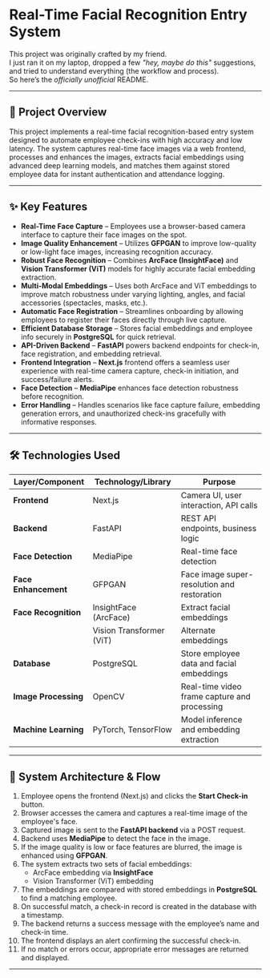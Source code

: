 # Real-Time Facial Recognition Entry System  


This project was originally crafted by my friend.  
I just ran it on my laptop, dropped a few *"hey, maybe do this"* suggestions,  
and tried to understand everything (the workflow and process).  
So here’s the *officially unofficial* README.

---

## 📌 Project Overview  
This project implements a real-time facial recognition-based entry system designed to automate employee check-ins with high accuracy and low latency. The system captures real-time face images via a web frontend, processes and enhances the images, extracts facial embeddings using advanced deep learning models, and matches them against stored employee data for instant authentication and attendance logging.  

---

## ✨ Key Features  

- **Real-Time Face Capture** – Employees use a browser-based camera interface to capture their face images on the spot.  
- **Image Quality Enhancement** – Utilizes **GFPGAN** to improve low-quality or low-light face images, increasing recognition accuracy.  
- **Robust Face Recognition** – Combines **ArcFace (InsightFace)** and **Vision Transformer (ViT)** models for highly accurate facial embedding extraction.  
- **Multi-Modal Embeddings** – Uses both ArcFace and ViT embeddings to improve match robustness under varying lighting, angles, and facial accessories (spectacles, masks, etc.).  
- **Automatic Face Registration** – Streamlines onboarding by allowing employees to register their faces directly through live capture.  
- **Efficient Database Storage** – Stores facial embeddings and employee info securely in **PostgreSQL** for quick retrieval.  
- **API-Driven Backend** – **FastAPI** powers backend endpoints for check-in, face registration, and embedding retrieval.  
- **Frontend Integration** – **Next.js** frontend offers a seamless user experience with real-time camera capture, check-in initiation, and success/failure alerts.  
- **Face Detection** – **MediaPipe** enhances face detection robustness before recognition.  
- **Error Handling** – Handles scenarios like face capture failure, embedding generation errors, and unauthorized check-ins gracefully with informative responses.  

---

## 🛠️ Technologies Used  

| Layer/Component     | Technology/Library          | Purpose |
|---------------------|-----------------------------|---------|
| **Frontend**        | Next.js                     | Camera UI, user interaction, API calls |
| **Backend**         | FastAPI                     | REST API endpoints, business logic |
| **Face Detection**  | MediaPipe                   | Real-time face detection |
| **Face Enhancement**| GFPGAN                      | Face image super-resolution and restoration |
| **Face Recognition**| InsightFace (ArcFace)       | Extract facial embeddings |
|                     | Vision Transformer (ViT)    | Alternate embeddings |
| **Database**        | PostgreSQL                  | Store employee data and facial embeddings |
| **Image Processing**| OpenCV                      | Real-time video frame capture and processing |
| **Machine Learning**| PyTorch, TensorFlow         | Model inference and embedding extraction |

---

## 🔄 System Architecture & Flow  

1. Employee opens the frontend (Next.js) and clicks the **Start Check-in** button.  
2. Browser accesses the camera and captures a real-time image of the employee's face.  
3. Captured image is sent to the **FastAPI backend** via a POST request.  
4. Backend uses **MediaPipe** to detect the face in the image.  
5. If the image quality is low or face features are blurred, the image is enhanced using **GFPGAN**.  
6. The system extracts two sets of facial embeddings:  
   - ArcFace embedding via **InsightFace**  
   - Vision Transformer (ViT) embedding  
7. The embeddings are compared with stored embeddings in **PostgreSQL** to find a matching employee.  
8. On successful match, a check-in record is created in the database with a timestamp.  
9. The backend returns a success message with the employee’s name and check-in time.  
10. The frontend displays an alert confirming the successful check-in.  
11. If no match or errors occur, appropriate error messages are returned and displayed.  

---

